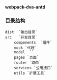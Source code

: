 
####  webpack-dva-antd

### 目录结构

    dist  `输出目录`
    src   `开发目录`
        components  `组件`
        mock `代理`
        model  ``
        pages `页面`
        router `路由`
        services `公用接口`
        utils `扩展工具`
